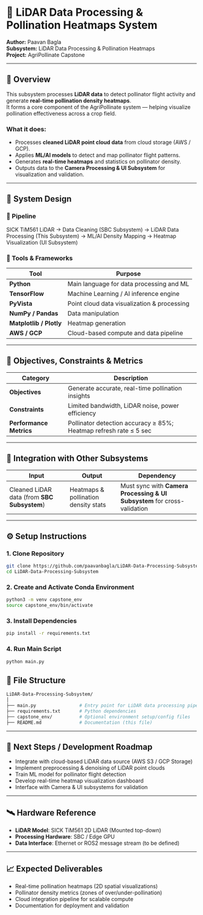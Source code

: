 # 🌾 LiDAR Data Processing & Pollination Heatmaps System

**Author:** Paavan Bagla  
**Subsystem:** LiDAR Data Processing & Pollination Heatmaps  
**Project:** AgriPollinate Capstone

---

## 🚀 Overview

This subsystem processes **LiDAR data** to detect pollinator flight activity and generate **real-time pollination density heatmaps**.  
It forms a core component of the AgriPollinate system — helping visualize pollination effectiveness across a crop field.

### What it does:
- Processes **cleaned LiDAR point cloud data** from cloud storage (AWS / GCP).  
- Applies **ML/AI models** to detect and map pollinator flight patterns.  
- Generates **real-time heatmaps** and statistics on pollinator density.  
- Outputs data to the **Camera Processing & UI Subsystem** for visualization and validation.

---

## 🧠 System Design

### 🔹 Pipeline
SICK TiM561 LiDAR → Data Cleaning (SBC Subsystem) →
LiDAR Data Processing (This Subsystem) →
ML/AI Density Mapping →
Heatmap Visualization (UI Subsystem)

### 🔹 Tools & Frameworks
| Tool | Purpose |
|------|----------|
| **Python** | Main language for data processing and ML |
| **TensorFlow** | Machine Learning / AI inference engine |
| **PyVista** | Point cloud data visualization & processing |
| **NumPy / Pandas** | Data manipulation |
| **Matplotlib / Plotly** | Heatmap generation |
| **AWS / GCP** | Cloud-based compute and data pipeline |

---

## 🎯 Objectives, Constraints & Metrics

| Category | Description |
|-----------|--------------|
| **Objectives** | Generate accurate, real-time pollination insights |
| **Constraints** | Limited bandwidth, LiDAR noise, power efficiency |
| **Performance Metrics** | Pollinator detection accuracy ≥ 85%; Heatmap refresh rate ≤ 5 sec |

---

## 🔗 Integration with Other Subsystems

| Input | Output | Dependency |
|--------|---------|-------------|
| Cleaned LiDAR data (from **SBC Subsystem**) | Heatmaps & pollination density stats | Must sync with **Camera Processing & UI Subsystem** for cross-validation |

---

## ⚙️ Setup Instructions

### 1. Clone Repository
```bash
git clone https://github.com/paavanbagla/LiDAR-Data-Processing-Subsystem.git
cd LiDAR-Data-Processing-Subsystem
```
### 2. Create and Activate Conda Environment
```bash
python3 -m venv capstone_env
source capstone_env/bin/activate
```
### 3. Install Dependencies
```bash
pip install -r requirements.txt
```
### 4. Run Main Script
```bash
python main.py
```

## 🧩 File Structure
```bash
LiDAR-Data-Processing-Subsystem/
│
├── main.py                # Entry point for LiDAR data processing pipeline
├── requirements.txt       # Python dependencies
├── capstone_env/          # Optional environment setup/config files
├── README.md              # Documentation (this file)
```

---

## 🧪 Next Steps / Development Roadmap
- Integrate with cloud-based LiDAR data source (AWS S3 / GCP Storage)
- Implement preprocessing & denoising of LiDAR point clouds
- Train ML model for pollinator flight detection
- Develop real-time heatmap visualization dashboard
- Interface with Camera & UI subsystems for validation

---

## 🛰️ Hardware Reference
- **LiDAR Model**: SICK TiM561 2D LiDAR (Mounted top-down)
- **Processing Hardware**: SBC / Edge GPU
- **Data Interface**: Ethernet or ROS2 message stream (to be defined)

---

## 📈 Expected Deliverables
- Real-time pollination heatmaps (2D spatial visualizations)
- Pollinator density metrics (zones of over/under-pollination)
- Cloud integration pipeline for scalable compute
- Documentation for deployment and validation
